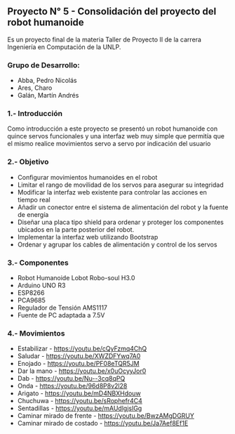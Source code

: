 ## Proyecto N° 5 - Consolidación del proyecto del robot humanoide 

Es un proyecto final de la materia Taller de Proyecto II de la carrera Ingeniería en Computación de la UNLP. 

### **Grupo de Desarrollo:**
- Abba, Pedro Nicolás
- Ares, Charo
- Galán, Martín Andrés
  

### **1.- Introducción**

  Como introducción a este proyecto se presentó un robot humanoide con quince servos funcionales y una interfaz web muy simple que permitía que el mismo realice movimientos servo a servo por indicación del usuario

### **2.- Objetivo**

  - Configurar movimientos humanoides en el robot
  - Limitar el rango de movilidad de los servos para asegurar su integridad
  - Modificar la interfaz web existente para controlar las acciones en tiempo real
  - Añadir un conector entre el sistema de alimentación del robot y la fuente de energía
  - Diseñar una placa tipo shield para ordenar y proteger los componentes ubicados en la parte
    posterior del robot. 
  - Implementar la interfaz web utilizando Bootstrap
  - Ordenar y agrupar los cables de alimentación y control de los servos

### **3.- Componentes**

  - Robot Humanoide Lobot Robo-soul H3.0
  - Arduino UNO R3
  - ESP8266
  - PCA9685
  - Regulador de Tensión AMS1117
  - Fuente de PC adaptada a 7.5V

### **4.- Movimientos**

  - Estabilizar - https://youtu.be/cQyFzmq4ChQ
  - Saludar - https://youtu.be/XWZDFYwq7A0
  - Enojado - https://youtu.be/PF08eTQR5JM
  - Dar la mano - https://youtu.be/x0uOcyyJor0
  - Dab - https://youtu.be/Nu--3cq8qPQ
  - Onda - https://youtu.be/96d8P8v2l28
  - Arigato - https://youtu.be/mD4NBXHdouw
  - Chuchuwa - https://youtu.be/sRophefr4C4
  - Sentadillas - https://youtu.be/mAUdlgjsIGg
  - Caminar mirado de frente - https://youtu.be/BwzAMgDGRUY
  - Caminar mirado de costado - https://youtu.be/Ja7Aef8Ef1E